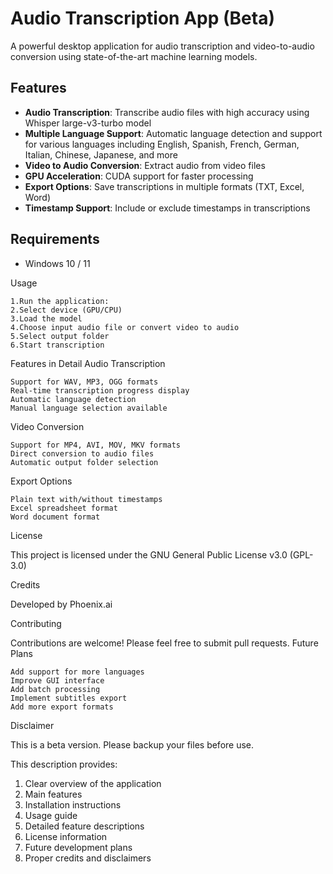 # Audio Transcription App (Beta)

A powerful desktop application for audio transcription and video-to-audio conversion using state-of-the-art machine learning models.

## Features

- **Audio Transcription**: Transcribe audio files with high accuracy using Whisper large-v3-turbo model
- **Multiple Language Support**: Automatic language detection and support for various languages including English, Spanish, French, German, Italian, Chinese, Japanese, and more
- **Video to Audio Conversion**: Extract audio from video files
- **GPU Acceleration**: CUDA support for faster processing
- **Export Options**: Save transcriptions in multiple formats (TXT, Excel, Word)
- **Timestamp Support**: Include or exclude timestamps in transcriptions

## Requirements

- Windows 10 / 11
  
Usage

    1.Run the application:
    2.Select device (GPU/CPU)
    3.Load the model
    4.Choose input audio file or convert video to audio
    5.Select output folder
    6.Start transcription

Features in Detail
Audio Transcription

    Support for WAV, MP3, OGG formats
    Real-time transcription progress display
    Automatic language detection
    Manual language selection available

Video Conversion

    Support for MP4, AVI, MOV, MKV formats
    Direct conversion to audio files
    Automatic output folder selection

Export Options

    Plain text with/without timestamps
    Excel spreadsheet format
    Word document format

License

This project is licensed under the GNU General Public License v3.0 (GPL-3.0)

Credits

Developed by Phoenix.ai

Contributing

Contributions are welcome! Please feel free to submit pull requests.
Future Plans

    Add support for more languages
    Improve GUI interface
    Add batch processing
    Implement subtitles export
    Add more export formats

Disclaimer

This is a beta version. Please backup your files before use.

This description provides:
1. Clear overview of the application
2. Main features
3. Installation instructions
4. Usage guide
5. Detailed feature descriptions
6. License information
7. Future development plans
8. Proper credits and disclaimers

